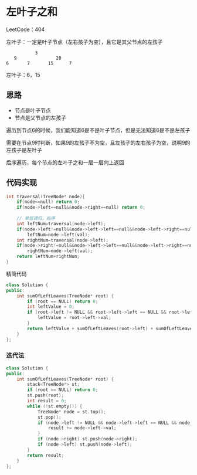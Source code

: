 # 左叶子之和

LeetCode：404

左叶子：一定是叶子节点（左右孩子为空），且它是其父节点的左孩子

 ```
			3
	9				20
6		7		15		7
 ```

左叶子：6，15

## 思路

* 节点是叶子节点
* 节点是父节点的左孩子

遍历到节点6的时候，我们能知道6是不是叶子节点，但是无法知道6是不是左孩子

需要在节点9时判断，如果9的左孩子不为空，且左孩子的左右孩子为空，说明9的左孩子是左叶子

后序遍历，每个节点的左叶子之和一层一层向上返回

## 代码实现

```c++
int traversal(TreeNode* node){
	if(node==null) return 0;
    if(node->left==null&&node->right==null) return 0;
    
    // 单层递归，后序
    int leftNum=traversal(node->left);
    if(node->left!=null&&node->left->left==null&&node->left->right==null)
        leftNum=node->left(val);
    int rightNum=traversal(node->left);
    if(node->right!=null&&node->left->left==null&&node->left->right==null)
        rightNum=node->left(val);
    return leftNum+rightNum;
}
```

精简代码

```c++
class Solution {
public:
    int sumOfLeftLeaves(TreeNode* root) {
        if (root == NULL) return 0;
        int leftValue = 0;
        if (root->left != NULL && root->left->left == NULL && root->left->right == NULL) {
            leftValue = root->left->val;
        }
        return leftValue + sumOfLeftLeaves(root->left) + sumOfLeftLeaves(root->right);
    }
};
```



### 迭代法

```c++
class Solution {
public:
    int sumOfLeftLeaves(TreeNode* root) {
        stack<TreeNode*> st;
        if (root == NULL) return 0;
        st.push(root);
        int result = 0;
        while (!st.empty()) {
            TreeNode* node = st.top();
            st.pop();
            if (node->left != NULL && node->left->left == NULL && node->left->right == NULL) {
                result += node->left->val;
            }
            if (node->right) st.push(node->right);
            if (node->left) st.push(node->left);
        }
        return result;
    }
};
```

